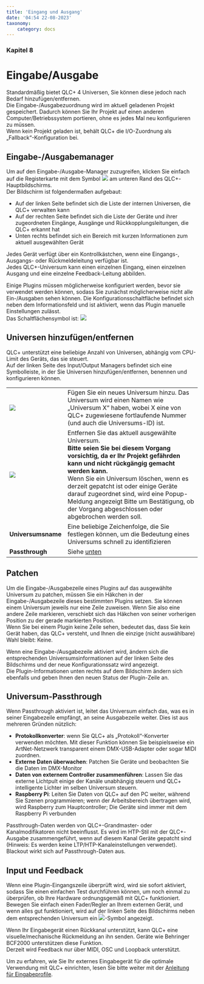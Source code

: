 ```yaml
---
title: 'Eingang und Ausgang'
date: '04:54 22-08-2023'
taxonomy:
    category: docs
---
```


<style>
    #kapitel p {
        text-align: left;
    }
</style>
### Kapitel 8

# Eingabe/Ausgabe

Standardmäßig bietet QLC+ 4 Universen, Sie können diese jedoch nach Bedarf hinzufügen/entfernen.  
Die Eingabe-/Ausgabezuordnung wird im aktuell geladenen Projekt gespeichert. Dadurch können Sie Ihr Projekt auf einen anderen Computer/Betriebssystem portieren, ohne es jedes Mal neu konfigurieren zu müssen.  
Wenn kein Projekt geladen ist, behält QLC+ die I/O-Zuordnung als „Fallback“-Konfiguration bei.

Eingabe-/Ausgabemanager
--------------------

Um auf den Eingabe-/Ausgabe-Manager zuzugreifen, klicken Sie einfach auf die Registerkarte mit dem Symbol ![](/basics/input_output.png) am unteren Rand des QLC+-Hauptbildschirms.  
Der Bildschirm ist folgendermaßen aufgebaut:  

* Auf der linken Seite befindet sich die Liste der internen Universen, die QLC+ verwalten kann
* Auf der rechten Seite befindet sich die Liste der Geräte und ihrer zugeordneten Eingänge, Ausgänge und Rückkopplungsleitungen, die QLC+ erkannt hat
* Unten rechts befindet sich ein Bereich mit kurzen Informationen zum aktuell ausgewählten Gerät

Jedes Gerät verfügt über ein Kontrollkästchen, wenn eine Eingangs-, Ausgangs- oder Rückmeldeleitung verfügbar ist.  
Jedes QLC+-Universum kann einen einzelnen Eingang, einen einzelnen Ausgang und eine einzelne Feedback-Leitung abbilden.  

Einige Plugins müssen möglicherweise konfiguriert werden, bevor sie verwendet werden können, sodass Sie zunächst möglicherweise nicht alle Ein-/Ausgaben sehen können. Die Konfigurationsschaltfläche befindet sich neben dem Informationsfeld und ist aktiviert, wenn das Plugin manuelle Einstellungen zulässt.  
Das Schaltflächensymbol ist: ![](/basics/configure.png)

Universen hinzufügen/entfernen
-------------------------

QLC+ unterstützt eine beliebige Anzahl von Universen, abhängig vom CPU-Limit des Geräts, das sie steuert.  
Auf der linken Seite des Input/Output Managers befindet sich eine Symbolleiste, in der Sie Universen hinzufügen/entfernen, benennen und konfigurieren können.

|     |     |
| --- | --- |
| ![](/basics/edit_add.png) | Fügen Sie ein neues Universum hinzu. Das Universum wird einen Namen wie „Universum X“ haben, wobei X eine von QLC+ zugewiesene fortlaufende Nummer (und auch die Universums-ID) ist. |
| ![](/basics/edit_remove.png) | Entfernen Sie das aktuell ausgewählte Universum.  <br>**Bitte seien Sie bei diesem Vorgang vorsichtig, da er Ihr Projekt gefährden kann und nicht rückgängig gemacht werden kann.** <br>Wenn Sie ein Universum löschen, wenn es derzeit gepatcht ist oder einige Geräte darauf zugeordnet sind, wird eine Popup-Meldung angezeigt Bitte um Bestätigung, ob der Vorgang abgeschlossen oder abgebrochen werden soll. |
| **Universumsname** | Eine beliebige Zeichenfolge, die Sie festlegen können, um die Bedeutung eines Universums schnell zu identifizieren |
| **Passthrough** | Siehe [unten](#universum-passthrough) |

Patchen
--------

Um die Eingabe-/Ausgabezeile eines Plugins auf das ausgewählte Universum zu patchen, müssen Sie ein Häkchen in der Eingabe-/Ausgabezeile dieses bestimmten Plugins setzen. Sie können einem Universum jeweils nur eine Zeile zuweisen. Wenn Sie also eine andere Zeile markieren, verschiebt sich das Häkchen von seiner vorherigen Position zu der gerade markierten Position.  
Wenn Sie bei einem Plugin keine Zeile sehen, bedeutet das, dass Sie kein Gerät haben, das QLC+ versteht, und Ihnen die einzige (nicht auswählbare) Wahl bleibt: Keine.

Wenn eine Eingabe-/Ausgabezeile aktiviert wird, ändern sich die entsprechenden Universumsinformationen auf der linken Seite des Bildschirms und der neue Konfigurationssatz wird angezeigt.  
Die Plugin-Informationen unten rechts auf dem Bildschirm ändern sich ebenfalls und geben Ihnen den neuen Status der Plugin-Zeile an.

Universum-Passthrough
--------------------

Wenn Passthrough aktiviert ist, leitet das Universum einfach das, was es in seiner Eingabezeile empfängt, an seine Ausgabezeile weiter. Dies ist aus mehreren Gründen nützlich:

* **Protokollkonverter**: wenn Sie QLC+ als „Protokoll“-Konverter verwenden möchten. Mit dieser Funktion können Sie beispielsweise ein ArtNet-Netzwerk transparent einem DMX-USB-Adapter oder sogar MIDI zuordnen.
* **Externe Daten überwachen**: Patchen Sie Geräte und beobachten Sie die Daten im DMX-Monitor
* **Daten von externem Controller zusammenführen**: Lassen Sie das externe Lichtpult einige der Kanäle unabhängig steuern und QLC+ intelligente Lichter im selben Universum steuern.
* **Raspberry Pi**: Leiten Sie Daten von QLC+ auf den PC weiter, während Sie Szenen programmieren; wenn der Arbeitsbereich übertragen wird, wird Raspberry zum Hauptcontroller; Die Geräte sind immer mit dem Raspberry Pi verbunden

Passthrough-Daten werden von QLC+-Grandmaster- oder Kanalmodifikatoren nicht beeinflusst. Es wird im HTP-Stil mit der QLC+-Ausgabe zusammengeführt, wenn auf diesem Kanal Geräte gepatcht sind (Hinweis: Es werden keine LTP/HTP-Kanaleinstellungen verwendet). Blackout wirkt sich auf Passthrough-Daten aus.

Input und Feedback
-------------------

Wenn eine Plugin-Eingangszeile überprüft wird, wird sie sofort aktiviert, sodass Sie einen einfachen Test durchführen können, um noch einmal zu überprüfen, ob Ihre Hardware ordnungsgemäß mit QLC+ funktioniert.  
Bewegen Sie einfach einen Fader/Regler an Ihrem externen Gerät, und wenn alles gut funktioniert, wird auf der linken Seite des Bildschirms neben dem entsprechenden Universum ein ![](/basics/input.png)-Symbol angezeigt.

Wenn Ihr Eingabegerät einen Rückkanal unterstützt, kann QLC+ eine visuelle/mechanische Rückmeldung an ihn senden. Geräte wie Behringer BCF2000 unterstützen diese Funktion.  
Derzeit wird Feedback nur über MIDI, OSC und Loopback unterstützt.

Um zu erfahren, wie Sie Ihr externes Eingabegerät für die optimale Verwendung mit QLC+ einrichten, lesen Sie bitte weiter mit der [Anleitung für Eingabeprofile](input-profiles).